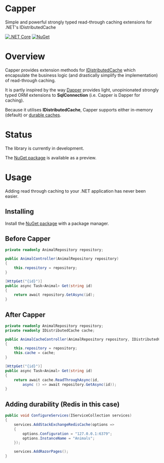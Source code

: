 # Capper
Simple and powerful strongly typed read-through caching extensions for .NET's IDistributedCache

[![.NET Core](https://github.com/creyke/Capper/workflows/.NET%20Core/badge.svg)](https://github.com/creyke/Capper/actions?query=workflow%3A%22.NET+Core%22)
[![NuGet](https://img.shields.io/nuget/v/Capper.svg?style=flat)](https://www.nuget.org/packages/Capper)

# Overview
Capper provides extension methods for [IDistributedCache](https://docs.microsoft.com/en-us/aspnet/core/performance/caching/distributed) which encapsulate the business logic (and drastically simplify the implementation) of read-through caching.

It is partly inspired by the way [Dapper](https://github.com/DapperLib/Dapper) provides light, unopinionated strongly typed ORM extensions to **SqlConnection** (i.e. Capper is Dapper for caching).

Because it utilises **IDistributedCache**, Capper supports either in-memory (default) or [durable caches](https://docs.microsoft.com/en-us/aspnet/core/performance/caching/distributed#establish-distributed-caching-services).

# Status
The library is currently in development.

The [NuGet package](https://www.nuget.org/packages/Capper) is available as a preview.

# Usage
Adding read through caching to your .NET application has never been easier.

## Installing
Install the [NuGet package](https://www.nuget.org/packages/Capper) with a package manager.

## Before Capper
```csharp
private readonly AnimalRepository repository;

public AnimalController(AnimalRepository repository)
{
    this.repository = repository;
}

[HttpGet("{id}")]
public async Task<Animal> Get(string id)
{
    return await repository.GetAsync(id);
}
```

## After Capper
```csharp
private readonly AnimalRepository repository;
private readonly IDistributedCache cache;

public AnimalCacheController(AnimalRepository repository, IDistributedCache cache)
{
    this.repository = repository;
    this.cache = cache;
}

[HttpGet("{id}")]
public async Task<Animal> Get(string id)
{
    return await cache.ReadThroughAsync(id,
        async () => await repository.GetAsync(id));
}
```

## Adding durability (Redis in this case)
```csharp
public void ConfigureServices(IServiceCollection services)
{
    services.AddStackExchangeRedisCache(options =>
    {
        options.Configuration = "127.0.0.1:6379";
        options.InstanceName = "Animals";
    });

    services.AddRazorPages();
}
```
